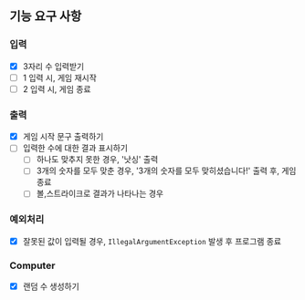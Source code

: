 ## 기능 요구 사항
### 입력
- [x] 3자리 수 입력받기
- [ ] 1 입력 시, 게임 재시작
- [ ] 2 입력 시, 게임 종료
### 출력
- [x] 게임 시작 문구 출력하기
- [ ] 입력한 수에 대한 결과 표시하기
  - [ ] 하나도 맞추지 못한 경우, '낫싱' 출력
  - [ ] 3개의 숫자를 모두 맞춘 경우, '3개의 숫자를 모두 맞히셨습니다!' 출력 후, 게임 종료
  - [ ] 볼,스트라이크로 결과가 나타나는 경우
### 예외처리
- [x] 잘못된 값이 입력될 경우, `IllegalArgumentException` 발생 후 프로그램 종료
### Computer
- [x] 랜덤 수 생성하기